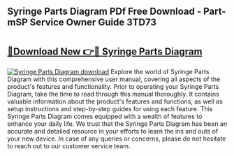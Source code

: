 ## Syringe Parts Diagram PDf Free Download - Part-mSP Service Owner Guide 3TD73

# <h2><a href="http://dfkbzx.blite.top/?on=Syringe+Parts+Diagram">🔗Download New 👉🔴 Syringe Parts Diagram</a></h2>

[![Syringe Parts Diagram download](https://i.imgur.com/lujVjoI.png)](http://dfkbzx.blite.top/?on=Syringe+Parts+Diagram)
Explore the world of Syringe Parts Diagram with this comprehensive user manual, covering all aspects of the product's features and functionality. Prior to operating your Syringe Parts Diagram, take the time to read through this manual thoroughly. It contains valuable information about the product's features and functions, as well as setup instructions and step-by-step guides for using each feature. This Syringe Parts Diagram comes equipped with a wealth of features to enhance your daily life. We trust that the Syringe Parts Diagram has been an accurate and detailed resource in your efforts to learn the ins and outs of your new device. In case of any queries or concerns, please do not hesitate to reach out to our customer service team.
